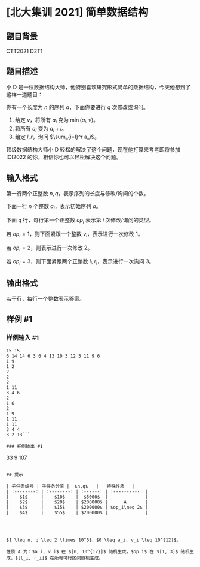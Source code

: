 # [北大集训 2021] 简单数据结构

## 题目背景

CTT2021 D2T1

## 题目描述

小 D 是一位数据结构大师，他特别喜欢研究形式简单的数据结构，今天他想到了这样一道题目：

你有一个长度为 $n$ 的序列 $a$，下面你要进行 $q$ 次修改或询问。

1. 给定 $v$，将所有 $a_i$ 变为 $\min(a_i, v)$。
2. 将所有 $a_i$ 变为 $a_i + i$。
3. 给定 $l, r$，询问 $\sum_{i=l}^r a_i$。

顶级数据结构大师小 D 轻松的解决了这个问题，现在他打算来考考即将参加 IOI2022 的你，相信你也可以轻松解决这个问题。

## 输入格式

第一行两个正整数 $n, q$，表示序列的长度与修改/询问的个数。

下面一行 $n$ 个整数 $a_i$，表示初始序列 $a$。

下面 $q$ 行，每行第一个正整数 $op_i$ 表示第 $i$ 次修改/询问的类型。

若 $op_i = 1$，则下面紧跟一个整数 $v_i$，表示进行一次修改 1。

若 $op_i = 2$，则表示进行一次修改 2。

若 $op_i = 3$，则下面紧跟两个正整数 $l_i, r_i$，表示进行一次询问 3。


## 输出格式

若干行，每行一个整数表示答案。

## 样例 #1

### 样例输入 #1
```
15 15
6 14 14 6 3 6 4 13 10 3 12 5 11 9 6
1 9
1 2
2
2
2
1 11
3 4 6
2
1 6
2
1 9
1 11
1 11
3 4 4
3 2 13```

### 样例输出 #1

```
33
9
107
```

## 提示

| 子任务编号 | 子任务分值 |  $n,q$   |   特殊性质   |
| :--------: | :--------: | :------: | :----------: |
|    $1$     |    $10$    |  $5000$  |              |
|    $2$     |    $20$    | $200000$ |      A       |
|    $3$     |    $15$    | $200000$ | $op_i\neq 2$ |
|    $4$     |    $55$    | $200000$ |              |




$1 \leq n, q \leq 2 \times 10^5$，$0 \leq a_i, v_i \leq 10^{12}$。

性质 A 为：$a_i, v_i$ 在 $[0, 10^{12}]$ 随机生成，$op_i$ 在 $[1, 3]$ 随机生成，$[l_i, r_i]$ 在所有可行区间随机生成。

